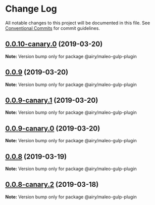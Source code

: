 # Change Log

All notable changes to this project will be documented in this file.
See [Conventional Commits](https://conventionalcommits.org) for commit guidelines.

## [0.0.10-canary.0](https://github.com/airyrooms/maleo.js/compare/@airy/maleo-gulp-plugin@0.0.9-canary.1...@airy/maleo-gulp-plugin@0.0.10-canary.0) (2019-03-20)

**Note:** Version bump only for package @airy/maleo-gulp-plugin





## [0.0.9](https://github.com/alvinkl/maleo.js/compare/@airy/maleo-gulp-plugin@0.0.9-canary.1...@airy/maleo-gulp-plugin@0.0.9) (2019-03-20)

**Note:** Version bump only for package @airy/maleo-gulp-plugin





## [0.0.9-canary.1](https://github.com/airyrooms/maleo.js/compare/@airy/maleo-gulp-plugin@0.0.8-canary.2...@airy/maleo-gulp-plugin@0.0.9-canary.1) (2019-03-20)

**Note:** Version bump only for package @airy/maleo-gulp-plugin





## [0.0.9-canary.0](https://github.com/airyrooms/maleo.js/compare/@airy/maleo-gulp-plugin@0.0.8-canary.2...@airy/maleo-gulp-plugin@0.0.9-canary.0) (2019-03-20)

**Note:** Version bump only for package @airy/maleo-gulp-plugin





## [0.0.8](https://github.com/alvinkl/maleo.js/compare/@airy/maleo-gulp-plugin@0.0.8-canary.2...@airy/maleo-gulp-plugin@0.0.8) (2019-03-19)

**Note:** Version bump only for package @airy/maleo-gulp-plugin





## [0.0.8-canary.2](https://github.com/airyrooms/maleo.js/compare/@airy/maleo-gulp-plugin@0.0.8-alpha.0...@airy/maleo-gulp-plugin@0.0.8-canary.2) (2019-03-18)

**Note:** Version bump only for package @airy/maleo-gulp-plugin

